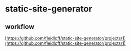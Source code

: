 # static-site-generator

## workflow

[https://github.com/fleidloff/static-site-generator/projects/1](https://github.com/fleidloff/static-site-generator/projects/1)  
